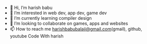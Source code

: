 - 👋 Hi, I’m harish babu
- 👀 I’m interested in web dev, app dev, game dev
- 🌱 I’m currently learning compiler design
- 💞️ I’m looking to collaborate on games, apps and websites
- 📫 How to reach me harishbabubalaji@gmail.com(gmail), github, youtube Code With harish

<!---
harishbabu2007/harishbabu2007 is a ✨ special ✨ repository because its `README.md` (this file) appears on your GitHub profile.
You can click the Preview link to take a look at your changes.
--->
